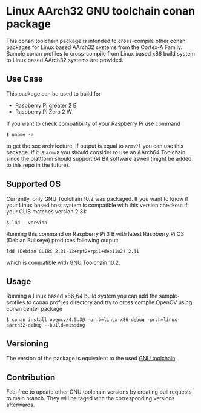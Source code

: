 # Linux AArch32 GNU toolchain conan package

This conan toolchain package is intended to cross-compile other conan packages for Linux based AArch32 systems from the Cortex-A Family. Sample conan profiles to cross-compile from Linux based x86 build system to Linux based AArch32 systems are provided.

## Use Case

This package can be used to build for

 - Raspberry Pi greater 2 B
 - Raspberry Pi Zero 2 W

If you want to check compatibility of your Raspberry Pi use command

```
$ uname -m
```
to get the soc archtiecture. 
If output is equal to `armv7l` you can use this package. If it is `armv8` you should consider to use an AArch64 Toolchain since the plattform should support 64 Bit software aswell (might be added to this repo in the future). 

## Supported OS

Currently, only GNU Toolchain 10.2 was packaged. If you want to know if your Linux based host system is compatible with this version checkout if your GLIB matches version 2.31:

```
$ ldd --version
```

Running this command on Raspberry Pi 3 B with latest Raspberry Pi OS (Debian Bullseye) produces following output:

```
ldd (Debian GLIBC 2.31-13+rpt2+rpi1+deb11u2) 2.31
```

which is compatible with GNU Toolchain 10.2. 


## Usage

Running a Linux based x86_64 build system you can add the sample-profiles to conan profiles directory and try to cross compile OpenCV using conan center package

```
$ conan install opencv/4.5.3@ -pr:b=linux-x86-debug -pr:h=linux-aarch32-debug --build=missing
```

## Versioning

The version of the package is equivalent to the used [GNU toolchain](https://developer.arm.com/tools-and-software/open-source-software/developer-tools/gnu-toolchain/gnu-a/downloads). 

## Contribution

Feel free to update other GNU toolchain versions by creating pull requests to main branch. They will be taged with the corresponding versions afterwards.